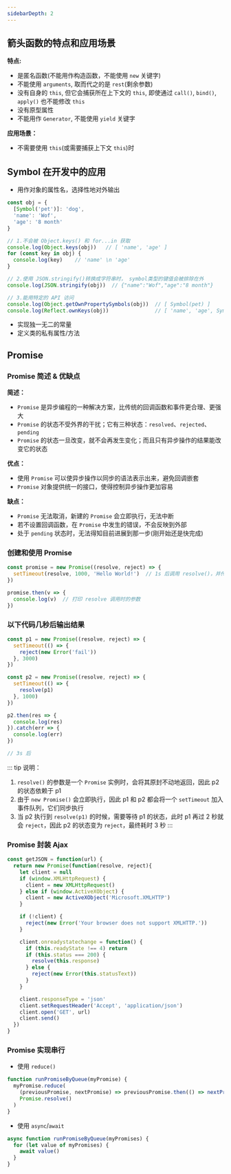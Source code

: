 ```yaml
---
sidebarDepth: 2
---
```



## 箭头函数的特点和应用场景

**特点:**
+ 是匿名函数(不能用作构造函数，不能使用 `new` 关键字)
+ 不能使用 `arguments`, 取而代之的是 `rest`(剩余参数)
+ 没有自身的 `this`, 但它会捕获所在上下文的 `this`, 即使通过 `call()`, `bind()`, `apply()` 也不能修改 `this`
+ 没有原型属性
+ 不能用作 `Generator`, 不能使用 `yield` 关键字

**应用场景：**
+ 不需要使用 `this`(或需要捕获上下文 `this`)时




## Symbol 在开发中的应用

+ 用作对象的属性名，选择性地对外输出
```js
const obj = {
  [Symbol('pet')]: 'dog',
  'name': 'Wof',
  'age': '8 month'
}

// 1.不会被 Object.keys() 和 for...in 获取 
console.log(Object.keys(obj))   // [ 'name', 'age' ]
for (const key in obj) {
  console.log(key)    // 'name' \n 'age'
}

// 2.使用 JSON.stringify()转换成字符串时， symbol类型的键值会被排除在外
console.log(JSON.stringify(obj))  // {"name":"Wof","age":"8 month"}

// 3.能用特定的 API 访问
console.log(Object.getOwnPropertySymbols(obj))  // [ Symbol(pet) ]
console.log(Reflect.ownKeys(obj))               // [ 'name', 'age', Symbol(pet) ]
```
+ 实现独一无二的常量
+ 定义类的私有属性/方法




## Promise

### Promise 简述 & 优缺点

**简述：**
+ `Promise` 是异步编程的一种解决方案，比传统的回调函数和事件更合理、更强大
+ `Promise` 的状态不受外界的干扰；它有三种状态：`resolved`、`rejected`、`pending`
+ `Promise` 的状态一旦改变，就不会再发生变化；而且只有异步操作的结果能改变它的状态

**优点：**
+ 使用 `Promise` 可以使异步操作以同步的语法表示出来，避免回调嵌套
+ `Promise` 对象提供统一的接口，使得控制异步操作更加容易

**缺点：**
+ `Promise` 无法取消，新建的 `Promise` 会立即执行，无法中断
+ 若不设置回调函数，在 `Promise` 中发生的错误，不会反映到外部
+ 处于 `pending` 状态时，无法得知目前进展到那一步(刚开始还是快完成)


### 创建和使用 Promise

```js
const promise = new Promise((resolve, reject) => {
  setTimeout(resolve, 1000, 'Hello World!')  // 1s 后调用 resolve()，并传入字符串作为参数
})

promise.then(v => {
  console.log(v)  // 打印 resolve 调用时的参数
})
```


### 以下代码几秒后输出结果

```js
const p1 = new Promise((resolve, reject) => {
  setTimeout(() => {
    reject(new Error('fail'))
  }, 3000)
})

const p2 = new Promise((resolve, reject) => {
  setTimeout(() => {
    resolve(p1)
  }, 1000)
})

p2.then(res => {
  console.log(res)
}).catch(err => {
  console.log(err)
})

// 3s 后
```

::: tip 说明：
1. `resolve()` 的参数是一个 `Promise` 实例时，会将其原封不动地返回，因此 p2 的状态依赖于 p1
2. 由于 `new Promise()` 会立即执行，因此 p1 和 p2 都会将一个 `setTimeout` 加入事件队列，它们同步执行
3. 当 p2 执行到 `resolve(p1)` 的时候，需要等待 p1 的状态，此时 p1 再过 2 秒就会 `reject`，因此 p2 的状态变为 `reject`，最终耗时 3 秒
:::


### Promise 封装 Ajax

```js
const getJSON = function(url) {
  return new Promise(function(resolve, reject){
    let client = null
    if (window.XMLHttpRequest) {
      client = new XMLHttpRequest()
    } else if (window.ActiveXObject) {
      client = new ActiveXObject('Microsoft.XMLHTTP')
    }

    if (!client) {
      reject(new Error('Your browser does not support XMLHTTP.'))
    }

    client.onreadystatechange = function() {
      if (this.readyState !== 4) return
      if (this.status === 200) {
        resolve(this.response)
      } else {
        reject(new Error(this.statusText))
      }
    }

    client.responseType = 'json'
    client.setRequestHeader('Accept', 'application/json')
    client.open('GET', url)
    client.send()
  })
}
```


### Promise 实现串行

+ 使用 `reduce()`
```js
function runPromiseByQueue(myPromise) {
  myPromise.reduce(
    (previousPromise, nextPromise) => previousPromise.then(() => nextPromise()),
    Promise.resolve()
  )
}
```

+ 使用 `async`/`await`
```js
async function runPromiseByQueue(myPromises) {
  for (let value of myPromises) {
    await value()
  }
}
```
